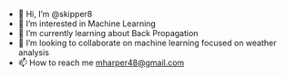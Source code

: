 - 👋 Hi, I’m @skipper8
- 👀 I’m interested in Machine Learning
- 🌱 I’m currently learning about Back Propagation
- 💞️ I’m looking to collaborate on machine learning focused on weather analysis
- 📫 How to reach me mharper48@gmail.com

<!---
skipper8/skipper8 is a ✨ special ✨ repository because its `README.md` (this file) appears on your GitHub profile.
You can click the Preview link to take a look at your changes.
--->
